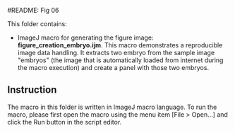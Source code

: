 #README: Fig 06

This folder contains:

- ImageJ macro for generating the figure image: **figure_creation_embryo.ijm**. This macro demonstrates a reproducible image data handling. It extracts two embryo from the sample image "embryos" (the image that is automatically loaded from internet during the macro execution) and create a panel with those two embryos.  

## Instruction

The macro in this folder is written in ImageJ macro language. 
To run the macro, please first open the macro using the menu item [File > Open...] and click the Run button in the script editor. 